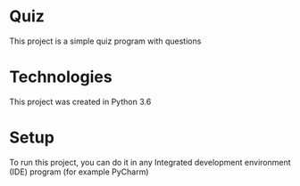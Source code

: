 # Quiz

This project is a simple quiz program with questions

# Technologies

This project was created in Python 3.6

# Setup

To run this project, you can do it in any Integrated development environment (IDE) program (for example PyCharm)
